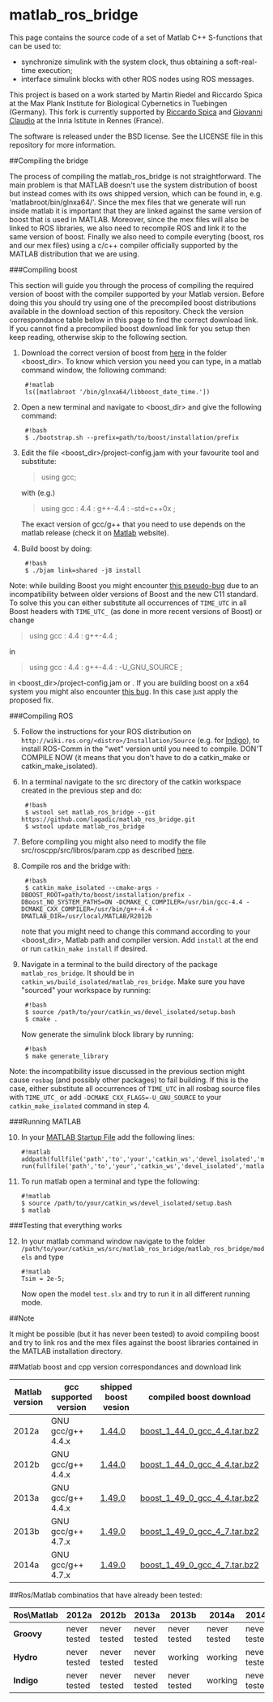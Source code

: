 # matlab_ros_bridge

This page contains the source code of a set of Matlab C++ S-functions that can be used to:

* synchronize simulink with the system clock, thus obtaining a soft-real-time execution;
* interface simulink blocks with other ROS nodes using ROS messages.

This project is based on a work started by Martin Riedel and Riccardo Spica at the Max Plank Institute for Biological Cybernetics in Tuebingen (Germany).
This fork is currently supported by [Riccardo Spica](mailto:riccardo.spica@irisa.fr) and [Giovanni Claudio](mailto:giovanni.claudio@irisa.fr) at the Inria Istitute in Rennes (France).

The software is released under the BSD license. See the LICENSE file in this repository for more information.

##Compiling the bridge

The process of compiling the matlab_ros_bridge is not straightforward. The main problem is that MATLAB doesn't use the system distribution of boost but instead comes with its ows shipped version, which can be found in, e.g. 'matlabroot/bin/glnxa64/'.
Since the mex files that we generate will run inside matlab it is important that they are linked against the same version of boost that is used in MATLAB. Moreover, since the mex files will also be linked to ROS libraries, we also need to recompile ROS and link it to the same version of boost.
Finally we also need to compile everyting (boost, ros and our mex files) using a c/c++ compiler officially supported by the MATLAB distribution that we are using.

###Compiling boost

This section will guide you through the process of compiling the required version of boost with the compiler supported by your Matlab version. Before doing this you should try using one of the precompiled boost distributions available in the download section of this repository. Check the version correspondance table below in this page to find the correct download link.
If you cannot find a precompiled boost download link for you setup then keep reading, otherwise skip to the following section.

1. Download the correct version of boost from [here](http://www.boost.org/users/history/) in the folder <boost_dir>. To know which version you need you can type, in a matlab command window, the following command: 

        #!matlab
        ls([matlabroot '/bin/glnxa64/libboost_date_time.'])

    
2. Open a new terminal and navigate to <boost_dir> and give the following command: 

        #!bash
        $ ./bootstrap.sh --prefix=path/to/boost/installation/prefix


3. Edit the file <boost_dir>/project-config.jam with your favourite tool and substitute: 

    >using gcc;
    
    with (e.g.) 
    
    >using gcc : 4.4 : g++-4.4 : <cxxflags>-std=c++0x ;
    
    The exact version of gcc/g++ that you need to use depends on the matlab release (check it on [Matlab](http://www.mathworks.it/support/sysreq/previous_releases.html) website).

4. Build boost by doing:

        #!bash
        $ ./bjam link=shared -j8 install

Note: while building Boost you might encounter [this pseudo-bug](https://svn.boost.org/trac/boost/ticket/6940) due to an incompatibility between older versions of Boost and the new C11 standard. To solve this you can either substitute all occurrences of `TIME_UTC` in all Boost headers with `TIME_UTC_` (as done in more recent versions of Boost) or change

>using gcc : 4.4 : g++-4.4 ;

in 

>using gcc : 4.4 : g++-4.4 : <cxxflags>-U_GNU_SOURCE ;

in <boost_dir>/project-config.jam or .
If you are building boost on a x64 system you might also encounter [this bug](https://svn.boost.org/trac/boost/ticket/6851). In this case just apply the proposed fix.

###Compiling ROS

5. Follow the instructions for your ROS distribution on `http://wiki.ros.org/<distro>/Installation/Source` (e.g. for [Indigo](http://wiki.ros.org/indigo/Installation/Source)), to install ROS-Comm in the "wet" version until you need to compile. DON'T COMPILE NOW (it means that you don't have to do a catkin_make or catkin_make_isolated).

6. In a terminal navigate to the src directory of the catkin workspace created in the previous step and do:

        #!bash
        $ wstool set matlab_ros_bridge --git https://github.com/lagadic/matlab_ros_bridge.git
        $ wstool update matlab_ros_bridge

7. Before compiling you might also need to modify the file src/roscpp/src/libros/param.cpp as described [here](https://github.com/ros/ros_comm/commit/0a589a52f5296bb3002a2f97912989715f064630).

8. Compile ros and the bridge with:

        #!bash
        $ catkin_make_isolated --cmake-args -DBOOST_ROOT=path/to/boost/installation/prefix -DBoost_NO_SYSTEM_PATHS=ON -DCMAKE_C_COMPILER=/usr/bin/gcc-4.4 -DCMAKE_CXX_COMPILER=/usr/bin/g++-4.4 -DMATLAB_DIR=/usr/local/MATLAB/R2012b
    
    note that you might need to change this command according to your <boost_dir>, Matlab path and compiler version.
    Add `install` at the end or run `catkin_make install` if desired.

9. Navigate in a terminal to the build directory of the package `matlab_ros_bridge`. It should be in `catkin_ws/build_isolated/matlab_ros_bridge`.
    Make sure you have "sourced" your workspace by running:

        #!bash
        $ source /path/to/your/catkin_ws/devel_isolated/setup.bash
        $ cmake .

    Now generate the simulink block library by running:

        #!bash
        $ make generate_library

Note: the incompatibility issue discussed in the previous section might cause `rosbag` (and possibly other packages) to fail building. If this is the case, either substitute all occurrences of `TIME_UTC` in all rosbag source files with `TIME_UTC_` or add `-DCMAKE_CXX_FLAGS=-U_GNU_SOURCE` to your `catkin_make_isolated` command in step 4.

###Running MATLAB

10. In your [MATLAB Startup File](http://www.mathworks.it/it/help/matlab/matlab_env/startup-options.html) add the following lines:

        #!matlab
        addpath(fullfile('path','to','your','catkin_ws','devel_isolated','matlab_ros_bridge','share','matlab_ros_bridge'));
        run(fullfile('path','to','your','catkin_ws','devel_isolated','matlab_ros_bridge','share','matlab_ros_bridge','setup.m'));

11. To run matlab open a terminal and type the following:

        #!matlab
        $ source /path/to/your/catkin_ws/devel_isolated/setup.bash
        $ matlab

###Testing that everything works

12. In your matlab command window navigate to the folder `/path/to/your/catkin_ws/src/matlab_ros_bridge/matlab_ros_bridge/models` and type

        #!matlab
        Tsim = 2e-5;

    Now open the model `test.slx` and try to run it in all different running mode.

##Note

It might be possible (but it has never been tested) to avoid compiling boost and try to link ros and the mex files against the boost libraries contained in the MATLAB installation directory.


##Matlab boost and cpp version correspondances and download link

Matlab version  | gcc supported version | shipped boost vesion | compiled boost download | Matlab compiled version
------------- | -------------- | ------------- | ------------- | ------------- |
2012a  | GNU gcc/g++ 4.4.x | [1.44.0](http://sourceforge.net/projects/boost/files/boost/1.44.0/boost_1_44_0.tar.gz/download) | [boost_1_44_0_gcc_4_4.tar.bz2](https://github.com/lagadic/matlab_ros_bridge/releases/download/v0.1/boost_1_44_0_gcc_4_4.tar.bz2) | [boost_R2012a_x64.tar.gz](https://github.com/lagadic/matlab_ros_bridge/releases/download/v0.1/boost_R2012a_x64.tar.gz)
2012b  | GNU gcc/g++ 4.4.x | [1.44.0](http://sourceforge.net/projects/boost/files/boost/1.44.0/boost_1_44_0.tar.gz/download) | [boost_1_44_0_gcc_4_4.tar.bz2](https://github.com/lagadic/matlab_ros_bridge/releases/download/v0.1/boost_1_44_0_gcc_4_4.tar.bz2) | [boost_R2012b_x64.tar.gz](https://github.com/lagadic/matlab_ros_bridge/releases/download/v0.1/boost_R2012b_x64.tar.gz)
2013a  | GNU gcc/g++ 4.4.x | [1.49.0](http://sourceforge.net/projects/boost/files/boost/1.49.0/boost_1_49_0.tar.gz/download) | [boost_1_49_0_gcc_4_4.tar.bz2](https://github.com/lagadic/matlab_ros_bridge/releases/download/v0.1/boost_1_49_0_gcc_4_4.tar.bz2) | [boost_R2013a_x64.tar.gz](https://github.com/lagadic/matlab_ros_bridge/releases/download/v0.1/boost_R2013a_x64.tar.gz)
2013b  | GNU gcc/g++ 4.7.x | [1.49.0](http://sourceforge.net/projects/boost/files/boost/1.49.0/boost_1_49_0.tar.gz/download) | [boost_1_49_0_gcc_4_7.tar.bz2](https://github.com/lagadic/matlab_ros_bridge/releases/download/v0.1/boost_1_49_0_gcc_4_7.tar.bz2) | [boost_R2013b_x64.tar.gz](https://github.com/lagadic/matlab_ros_bridge/releases/download/v0.1/boost_R2013b_x64.tar.gz)
2014a  | GNU gcc/g++ 4.7.x | [1.49.0](http://sourceforge.net/projects/boost/files/boost/1.49.0/boost_1_49_0.tar.gz/download) | [boost_1_49_0_gcc_4_7.tar.bz2](https://github.com/lagadic/matlab_ros_bridge/releases/download/v0.1/boost_1_49_0_gcc_4_7.tar.bz2) | [boost_R2014a_x64.tar.gz](https://github.com/lagadic/matlab_ros_bridge/releases/download/v0.1/boost_R2014a_x64.tar.gz)

##Ros/Matlab combinatios that have already been tested:

Ros\Matlab  | __2012a__ | __2012b__ | __2013a__ | __2013b__ | __2014a__ | __2014b__ |
----------- | --------- | --------- | --------- | --------- | --------- | --------- |
__Groovy__ | never tested | never tested | never tested | never tested | never tested | never tested |
__Hydro__ | never tested | never tested | never tested | working | working | never tested |
__Indigo__ | never tested | never tested | never tested | never tested | working | never tested |
